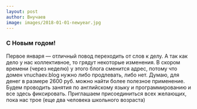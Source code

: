 ```yaml
---
layout: post
author: Внучаев
image: images/2018-01-01-newyear.jpg
---
```

### С Новым годом!
Первое января — отличный повод переходить от слов к делу. А так как дело у нас коллективное, то грядут некоторые изменения. В скором времени (через неделю) у этого блога сменится адрес, потому что домен vnuchaev.blog нужно либо продлевать, либо нет. Думаю, для денег в размере 2600 руб. можно найти более полезное применение. Будем проводить занятия по английскому языку и программированию и все здесь фиксировать. Приглашаем присоединиться всех желающих, пока нас трое (еще два человека школьного возраста)
